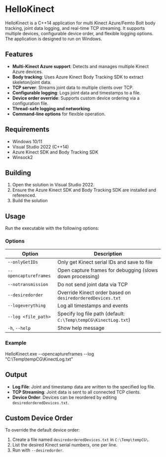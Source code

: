 # HelloKinect

HelloKinect is a C++14 application for multi Kinect Azure/Femto Bolt body tracking, joint data logging, and real-time TCP streaming. It supports multiple devices, configurable device order, and flexible logging options. The application is designed to run on Windows.

## Features

- **Multi-Kinect Azure support**: Detects and manages multiple Kinect Azure devices.
- **Body tracking**: Uses Azure Kinect Body Tracking SDK to extract skeleton/joint data.
- **TCP server**: Streams joint data to multiple clients over TCP.
- **Configurable logging**: Logs joint data and timestamps to a file.
- **Device order override**: Supports custom device ordering via a configuration file.
- **Thread-safe logging and networking**.
- **Command-line options** for flexible operation.

## Requirements

- Windows 10/11
- Visual Studio 2022 (C++14)
- Azure Kinect SDK and Body Tracking SDK
- Winsock2

## Building

1. Open the solution in Visual Studio 2022.
2. Ensure the Azure Kinect SDK and Body Tracking SDK are installed and referenced.
3. Build the solution

## Usage

Run the executable with the following options:

### Options

| Option                  | Description                                                                 |
|-------------------------|-----------------------------------------------------------------------------|
| `--onlyGetIDs`          | Only get Kinect serial IDs and save to file                                 |
| `--opencaptureframes`   | Open capture frames for debugging (slows down processing)                   |
| `--notransmission`      | Do not send joint data via TCP                                              |
| `--desiredorder`        | Override Kinect order based on `desiredorderedDevices.txt`                  |
| `--logeverything`       | Log all timestamps and events                                               |
| `--log <file_path>`     | Specify log file path (default: `C:\Temp\tempCG\KinectLog.txt`)             |
| `-h`, `--help`          | Show help message                                                           |

### Example

HelloKinect.exe --opencaptureframes --log "C:\Temp\tempCG\KinectLog.txt"

## Output

- **Log File**: Joint and timestamp data are written to the specified log file.
- **TCP Streaming**: Joint data is sent to all connected TCP clients.
- **Device Order**: Devices can be reordered by editing `desiredorderedDevices.txt`.

## Custom Device Order

To override the default device order:
1. Create a file named `desiredorderedDevices.txt` in `C:\Temp\tempCG\`.
2. List the desired Kinect serial numbers, one per line.
3. Run with `--desiredorder`.
   
